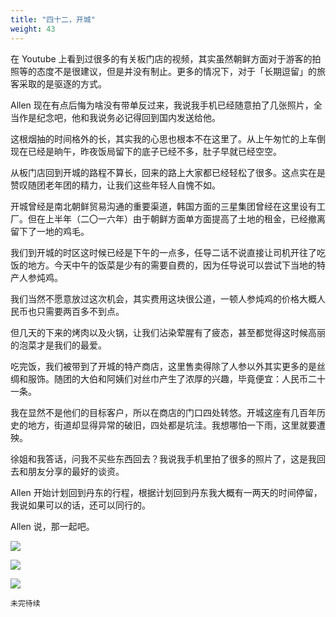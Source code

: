 ```yaml
---
title: "四十二，开城"
weight: 43
---
```


在 Youtube 上看到过很多的有关板门店的视频，其实虽然朝鲜方面对于游客的拍照等的态度不是很建议，但是并没有制止。更多的情况下，对于「长期逗留」的旅客采取的是驱逐的方式。

Allen 现在有点后悔为啥没有带单反过来，我说我手机已经随意拍了几张照片，全当作是纪念吧，他和我说务必记得回到国内发送给他。

这根烟抽的时间格外的长，其实我的心思也根本不在这里了。从上午匆忙的上车倒现在已经是晌午，昨夜饭局留下的底子已经不多，肚子早就已经空空。

从板门店回到开城的路程不算长，回来的路上大家都已经轻松了很多。这点实在是赞叹随团老年团的精力，让我们这些年轻人自愧不如。

开城曾经是南北朝鲜贸易沟通的重要渠道，韩国方面的三星集团曾经在这里设有工厂。但在上半年（二〇一六年）由于朝鲜方面单方面提高了土地的租金，已经撤离留下了一地的鸡毛。

我们到开城的时区这时候已经是下午的一点多，任导二话不说直接让司机开往了吃饭的地方。今天中午的饭菜是少有的需要自费的，因为任导说可以尝试下当地的特产人参炖鸡。

我们当然不愿意放过这次机会，其实费用这块很公道，一顿人参炖鸡的价格大概人民币也只需要两百多不到点。

但几天的下来的烤肉以及火锅，让我们沾染荤腥有了疲态，甚至都觉得这时候高丽的泡菜才是我们的最爱。

吃完饭，我们被带到了开城的特产商店，这里售卖得除了人参以外其实更多的是丝绸和服饰。随团的大伯和阿姨们对丝巾产生了浓厚的兴趣，毕竟便宜：人民币二十一条。

我在显然不是他们的目标客户，所以在商店的门口四处转悠。开城这座有几百年历史的地方，街道却显得异常的破旧，四处都是坑洼。我想哪怕一下雨，这里就要遭殃。

徐姐和我答话，问我不买些东西回去？我说我手机里拍了很多的照片了，这是我回去和朋友分享的最好的谈资。

Allen 开始计划回到丹东的行程，根据计划回到丹东我大概有一两天的时间停留，我说如果可以的话，还可以同行的。

Allen 说，那一起吧。

![](/north-korea/0582.jpg)

![](/north-korea/0592.jpg)

![](/north-korea/0593.jpg)

`未完待续`
